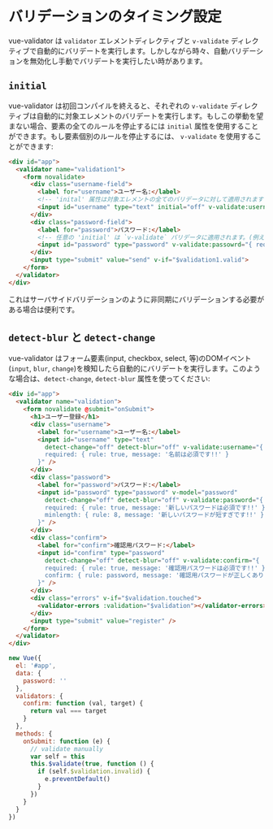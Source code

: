 # バリデーションのタイミング設定

vue-validator は `validator` エレメントディレクティブと `v-validate` ディレクティブで自動的にバリデートを実行します。しかしながら時々、自動バリデーションを無効化し手動でバリデートを実行したい時があります。

## `initial`
vue-validator は初回コンパイルを終えると、それぞれの `v-validate` ディレクティブは自動的に対象エレメントのバリデートを実行します。もしこの挙動を望まない場合、要素の全てのルールを停止するには `initial` 属性を使用することができます。もし要素個別のルールを停止するには、 `v-validate` を使用することができます:

```html
<div id="app">
  <validator name="validation1">
    <form novalidate>
      <div class="username-field">
        <label for="username">ユーザー名:</label>
        <!-- 'inital' 属性は対象エレメントの全てのバリデータに対して適用されます (例えば required, exist) -->
        <input id="username" type="text" initial="off" v-validate:username="['required', 'exist']">
      </div>
      <div class="password-field">
        <label for="password">パスワード:</label>
        <!-- 任意の 'initial' は `v-validate` バリデータに適用されます。(例えば required のみ) -->
        <input id="password" type="password" v-validate:passowrd="{ required: { rule: true, initial: 'off' }, minlength: 8 }">
      </div>
      <input type="submit" value="send" v-if="$validation1.valid">
    </form>
  </validator>
</div>
```

これはサーバサイドバリデーションのように非同期にバリデーションする必要がある場合は便利です。

## `detect-blur` と `detect-change`
vue-validator はフォーム要素(input, checkbox, select, 等)のDOMイベント (`input`, `blur`, `change`)を検知したら自動的にバリデートを実行します。このような場合は、`detect-change`, `detect-blur` 属性を使ってください:

```html
<div id="app">
  <validator name="validation">
    <form novalidate @submit="onSubmit">
      <h1>ユーザー登録</h1>
      <div class="username">
        <label for="username">ユーザー名:</label>
        <input id="username" type="text" 
          detect-change="off" detect-blur="off" v-validate:username="{
          required: { rule: true, message: '名前は必須です!!' }
        }" />
      </div>
      <div class="password">
        <label for="password">パスワード:</label>
        <input id="password" type="password" v-model="password" 
          detect-change="off" detect-blur="off" v-validate:password="{
          required: { rule: true, message: '新しいパスワードは必須です!!' },
          minlength: { rule: 8, message: '新しいパスワードが短すぎです!!' }
        }" />
      </div>
      <div class="confirm">
        <label for="confirm">確認用パスワード:</label>
        <input id="confirm" type="password" 
          detect-change="off" detect-blur="off" v-validate:confirm="{
          required: { rule: true, message: '確認用パスワードは必須です!!' },
          confirm: { rule: password, message: '確認用パスワードが正しくありません!!' }
        }" />
      </div>
      <div class="errors" v-if="$validation.touched">
        <validator-errors :validation="$validation"></validator-errors>
      </div>
      <input type="submit" value="register" />
    </form>
  </validator>
</div>
```

```javascript
new Vue({
  el: '#app',
  data: {
    password: ''
  },
  validators: {
    confirm: function (val, target) {
      return val === target
    }
  },
  methods: {
    onSubmit: function (e) {
      // validate manually
      var self = this
      this.$validate(true, function () {
        if (self.$validation.invalid) {
          e.preventDefault()
        }
      })
    }
  }
})
```

